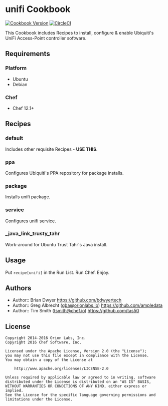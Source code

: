 # unifi Cookbook

[![Cookbook Version](http://img.shields.io/cookbook/v/unifi.svg)][cookbook] [![CircleCI](https://circleci.com/gh/sous-chefs/unifi.svg?style=svg)](https://circleci.com/gh/sous-chefs/unifi)

This Cookbook includes Recipes to install, configure & enable Ubiquiti's UniFi Access-Point controller software.

## Requirements

### Platform

- Ubuntu
- Debian

### Chef

- Chef 12.1+

## Recipes

### default

Includes other requisite Recipes - **USE THIS**.

### ppa

Configures Ubiquiti's PPA repository for package installs.

### package

Installs unifi package.

### service

Configures unifi service.

### _java_link_trusty_tahr

Work-around for Ubuntu Trust Tahr's Java install.

## Usage

Put `recipe[unifi]` in the Run List. Run Chef. Enjoy.

## Authors

- Author:: Brian Dwyer <https://github.com/bdwyertech>
- Author:: Greg Albrecht (gba@orionlabs.io) <https://github.com/ampledata>
- Author:: Tim Smith (tsmith@chef.io) <https://github.com/tas50>

## License

```text
Copyright 2014-2016 Orion Labs, Inc.
Copyright 2016 Chef Software, Inc.

Licensed under the Apache License, Version 2.0 (the "License");
you may not use this file except in compliance with the License.
You may obtain a copy of the License at

    http://www.apache.org/licenses/LICENSE-2.0

Unless required by applicable law or agreed to in writing, software
distributed under the License is distributed on an "AS IS" BASIS,
WITHOUT WARRANTIES OR CONDITIONS OF ANY KIND, either express or implied.
See the License for the specific language governing permissions and
limitations under the License.
```

[cookbook]: https://community.opscode.com/cookbooks/unifi
